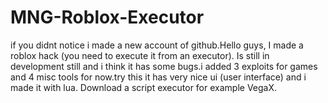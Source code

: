 # MNG-Roblox-Executor
if you didnt notice i made a new account of github.Hello guys, I made a roblox hack (you need to execute it from an executor). Is still in development still and i think it has some bugs.i added 3 exploits for games and 4 misc tools for now.try this it has very nice ui (user interface) and i made it with lua. Download a script executor for example VegaX.
